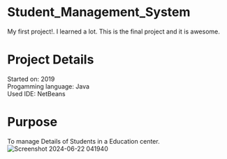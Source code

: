 # Student_Management_System
My first project!. I learned a lot. This is the final project and it is awesome.
# Project Details
Started on: 2019                            
Progamming language: Java                 
Used IDE: NetBeans
# Purpose
To manage Details of Students in a Education center.
![Screenshot 2024-06-22 041940](https://github.com/AdithyaWijewickrama/Student_Management_System/assets/100616334/96fa2ee9-3d39-4395-a90f-79add9e7b471)
